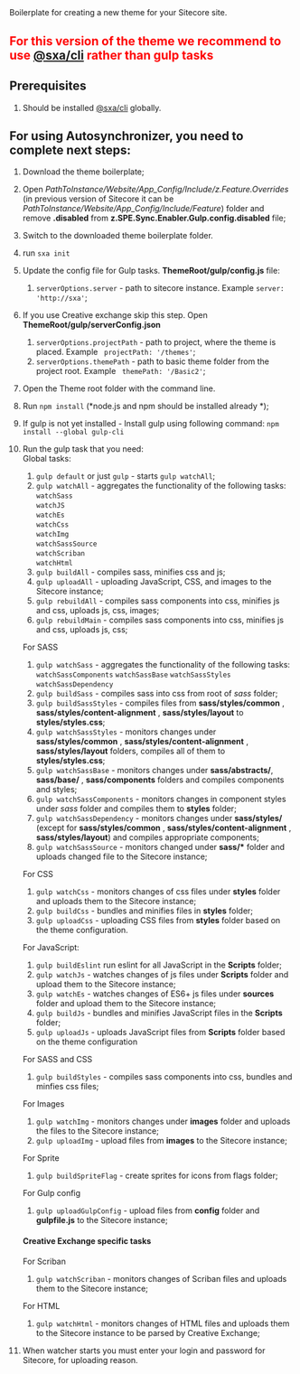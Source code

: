 ##
Boilerplate for creating a new theme for your Sitecore site. 

## <p style="color:red">For this version of the theme we recommend to use [@sxa/cli](https://sitecore.myget.org/feed/sc-npm-packages/package/npm/@sxa/CLI) rather than gulp tasks</p>

## Prerequisites

1. Should be installed [@sxa/cli](https://sitecore.myget.org/feed/sc-npm-packages/package/npm/@sxa/CLI) globally.  


## For using Autosynchronizer, you need to complete next steps:

1. Download the theme boilerplate;
2. Open *PathToInstance/Website/App_Config/Include/z.Feature.Overrides* (in previous version of Sitecore it can be *PathToInstance/Website/App_Config/Include/Feature*) folder and remove **.disabled** from **z.SPE.Sync.Enabler.Gulp.config.disabled** file;
3. Switch to the downloaded theme boilerplate folder.
4. run `sxa init`
5. Update the config file for Gulp tasks. **ThemeRoot/gulp/config.js** file:
    1. `serverOptions.server` - path to sitecore instance. Example `server: 'http://sxa'`;
6. If you use Creative exchange skip this step. Open **ThemeRoot/gulp/serverConfig.json** 
     1. `serverOptions.projectPath` - path to project, where the theme is placed. Example ` projectPath: '/themes'`;
    2. `serverOptions.themePath` - path to basic theme folder from the project root. Example ` themePath: '/Basic2'`;
7. Open the Theme root folder with the command line.
8. Run `npm install` (*node.js and npm should be installed already *);
9. If gulp is not yet installed - Install gulp using following command: `npm install --global gulp-cli` 
10. Run the gulp task that you need: <br/>
    Global tasks:
    1. `gulp default` or just `gulp` - starts `gulp watchAll`;
    2. `gulp watchAll` - aggregates the functionality of the following tasks:<br/>
            `watchSass`<br/>
            `watchJS`<br/>
            `watchEs`<br/>
            `watchCss`<br/>
            `watchImg`<br/>
            `watchSassSource`<br/>
            `watchScriban`<br/>
            `watchHtml`<br/>
    3. `gulp buildAll` - compiles sass, minifies css and js;
    4. `gulp uploadAll` - uploading JavaScript, CSS, and images to the Sitecore instance;
    5. `gulp rebuildAll` - compiles sass components into css, minifies js and css, uploads js, css, images;
    6. `gulp rebuildMain` - compiles sass components into css, minifies js and css, uploads js, css;

    For SASS
    1. `gulp watchSass` - aggregates the functionality of the following tasks:<br/>
        `watchSassComponents`
        `watchSassBase`
        `watchSassStyles`
        `watchSassDependency`
    1. `gulp buildSass` - compiles sass into css from root of *sass* folder;
    2. `gulp buildSassStyles` - compiles files from **sass/styles/common** , **sass/styles/content-alignment** , **sass/styles/layout**  to **styles/styles.css**;
    3. `gulp watchSassStyles` - monitors changes under **sass/styles/common** , **sass/styles/content-alignment** , **sass/styles/layout** folders, compiles all of them to **styles/styles.css**;
    4. `gulp watchSassBase` - monitors changes under  **sass/abstracts/**, **sass/base/** , **sass/components** folders and compiles components and styles;
    5. `gulp watchSassComponents` - monitors changes in component styles under *sass* folder and compiles them to **styles** folder;
    6. `gulp watchSassDependency` - monitors changes under **sass/styles/** (except for **sass/styles/common** , **sass/styles/content-alignment** , **sass/styles/layout**) and compiles appropriate components;
    7. `gulp watchSassSource` - monitors changed under **sass/\*** folder and uploads changed file to the Sitecore instance;

    For CSS
    1. `gulp watchCss` - monitors changes of css files under **styles** folder and uploads them to the Sitecore instance;
    2. `gulp buildCss` - bundles and minifies files in **styles** folder;
    3. `gulp uploadCss` - uploading CSS files from **styles** folder based on the theme configuration.

    For JavaScript:
    1. `gulp buildEslint` run eslint for all JavaScript in the **Scripts** folder;
    2. `gulp watchJs` - watches changes of js files under **Scripts** folder and upload them to the Sitecore instance;
    2. `gulp watchEs` - watches changes of ES6+ js files under **sources** folder and upload them to the Sitecore instance;
    3. `gulp buildJs` - bundles and minifies JavaScript files in the **Scripts** folder;
    4. `gulp uploadJs` - uploads JavaScript files from **Scripts** folder based on the theme configuration

    For SASS and CSS
    1. `gulp buildStyles` - compiles sass components into css, bundles and minfies css files;

    For Images
    1. `gulp watchImg` - monitors changes under **images** folder and uploads the files to the Sitecore instance;
    2. `gulp uploadImg` - upload files from **images** to the Sitecore instance;

    For Sprite
    1. `gulp buildSpriteFlag` - create sprites for icons from flags folder;

    For Gulp config
    1. `gulp uploadGulpConfig` - upload files from **config** folder and **gulpfile.js** to the Sitecore instance;

    #### Creative Exchange specific tasks<br/>
    For Scriban 
    1. `gulp watchScriban` - monitors changes of Scriban files and uploads them to the Sitecore instance;

    For HTML 
    1. `gulp watchHtml` - monitors changes of HTML files and uploads them to the Sitecore instance to be parsed by Creative Exchange;
    
11. When watcher starts you must enter your login and password for Sitecore, for uploading reason.

